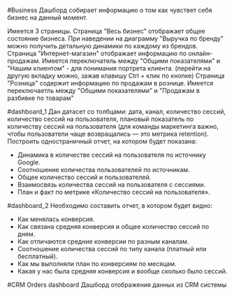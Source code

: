 #Business
Дашборд собирает информацию о том как чувствет себя бизнес на данный момент.

Имеется 3 страницы.
Страница "Весь бизнес" отображает общее состояние бизнеса. При наведении на диаграмму "Выручка по бренду" можно получить детальную динамики по каждому из брендов.
Страница "Интернет-магазин" отображает информацию по онлайн-продажам. Имеется переключатель между "Общими показателями" и "Нашим клиентом" - для понимания портрета клиента. (перейти на другую вкладку можно, зажав клавишу Ctrl + клик по кнопке)
Страница "Розница" содержит информацию по продажам в рознице. Имеется переключаетль между "Общими показателями" и "Продажам в разбивке по товарам"


#dashboard_1
Дан датасет со толбцами: дата, канал, количество сессий, количество сессий на пользователя, плановый показатель по количеству сессий на пользователя (для команды маркетинга важно, чтобы пользователи чаще возвращались — это метрика retention). Построить одностраничный отчет, на котором будет показана:
- Динамика в количестве сессий на пользователя по источнику Google.
- Соотношение количества пользователей по источникам.
- Общее количество сессий и пользователей.
- Взаимосвязь количества сессий на пользователя с сессиями.
- План и факт по метрике «Количество сессий на пользователя».


#dashboard_2
Необходимо составить отчет, в котором будет видно:
- Как менялась конверсия. 
- Как связана средняя конверсия и общее количество сессий по дням.
- Как отличаются средние конверсии по разным каналам.
- Соотношение количества сессий по типу канала (платный или бесплатный).
- Как мы выполняли план по конверсиям по месяцам.
- Какая у нас была средняя конверсия и вообще сколько было сессий.

#CRM Orders dashboard
Дашборд отображения данных из CRM системы
